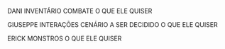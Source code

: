 DANI
INVENTÁRIO
COMBATE
O QUE ELE QUISER

GIUSEPPE
INTERAÇÕES CENÁRIO
A SER DECIDIDO
O QUE ELE QUISER

ERICK
MONSTROS
O QUE ELE QUISER